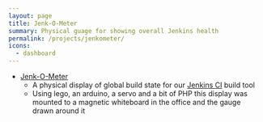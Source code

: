 ```yaml
---
layout: page
title: Jenk-O-Meter
summary: Physical guage for showing overall Jenkins health
permalink: /projects/jenkometer/
icons: 
  - dashboard
---
```


- [Jenk-O-Meter](https://github.com/warmfusion/jenk-o-meter)
	- A physical display of global build state for our [Jenkins CI](http://jenkins-ci.org/) build tool
	- Using lego, an arduino, a servo and a bit of PHP this display was mounted to a magnetic whiteboard in the office and the gauge drawn around it